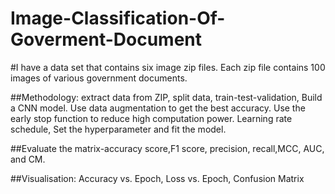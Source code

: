 # Image-Classification-Of-Goverment-Document
#I have a data set that contains six image zip files. Each zip file contains 100 images of various government documents.


##Methodology: extract data from ZIP, split data, train-test-validation, Build a CNN model. Use data augmentation to get the best accuracy. Use the early stop function to reduce high computation power. Learning rate schedule, Set the hyperparameter and fit the model.


##Evaluate the matrix-accuracy score,F1 score, precision, recall,MCC, AUC, and CM.

##Visualisation: Accuracy vs. Epoch, Loss vs. Epoch, Confusion Matrix
